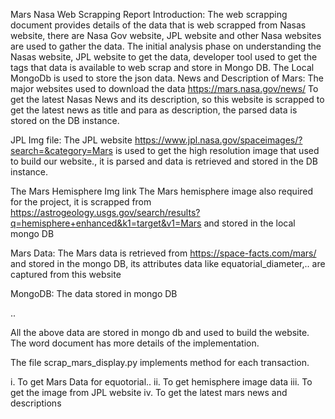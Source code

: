 Mars Nasa Web Scrapping Report
Introduction:
The web scrapping document provides details of the data that is web scrapped from Nasas website, there are Nasa Gov website, JPL website and other Nasa websites are used to gather the data.
The initial analysis phase on understanding the Nasas website, JPL website to get the data, developer tool used to get the tags that data is available to web scrap and store in Mongo DB.
The Local MongoDb is used to store the json data.
News and Description of Mars:
The major websites used to download the data
https://mars.nasa.gov/news/ To get the latest Nasas News and its description, so this website is scrapped to get the latest news as title and para as description, the parsed data is stored on the DB instance.
 

JPL Img file:
The JPL website https://www.jpl.nasa.gov/spaceimages/?search=&category=Mars is used to get the high resolution image that used to build our website., it is parsed and data is retrieved and stored in the DB instance.
 

The Mars Hemisphere Img link
The Mars hemisphere image also required for the project, it is scrapped from https://astrogeology.usgs.gov/search/results?q=hemisphere+enhanced&k1=target&v1=Mars  and stored in the local mongo DB
 
Mars Data:
The Mars data is retrieved from https://space-facts.com/mars/  and stored in the mongo DB, its attributes data like equatorial_diameter,.. are captured from this website
 
MongoDB:
The data stored in mongo DB
 
 ..

 All the above data are stored in mongo db and used to build the website.  The word document has more details of the implementation.

 The file scrap_mars_display.py implements method for each transaction.

 i. To get Mars Data for equotorial.. 
 ii. To get hemisphere image data
 iii. To get the image from JPL website
 iv. To get the latest mars news and descriptions

